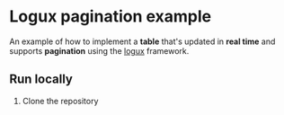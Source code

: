 # Logux pagination example

An example of how to implement a **table** that's updated in **real time** and supports **pagination** using the [logux](https://github.com/logux) framework.

## Run locally

1. Clone the repository
